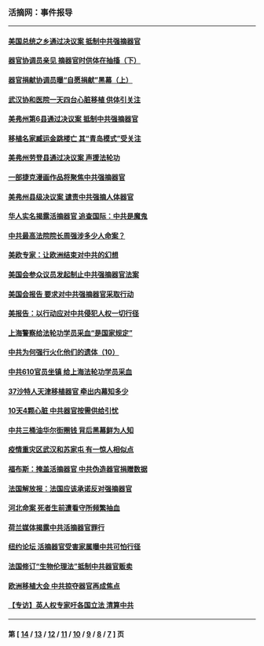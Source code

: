 ### 活摘网：事件报导
---
#### [美国总统之乡通过决议案 抵制中共强摘器官](../../pages/nf5877/n12908242.md) 
#### [器官协调员亲见 摘器官时供体在抽搐（下）](../../pages/nf5877/n12898622.md) 
#### [器官捐献协调员曝“自愿捐献”黑幕（上）](../../pages/nf5877/n12878830.md) 
#### [武汉协和医院一天四台心脏移植 供体引关注](../../pages/nf5877/n12863175.md) 
#### [美弗州第6县通过决议案 抵制中共强摘器官](../../pages/nf5877/n12805218.md) 
#### [移植名家臧运金跳楼亡 其“青岛模式”受关注](../../pages/nf5877/n12803746.md) 
#### [美弗州劳登县通过决议案 声援法轮功](../../pages/nf5877/n12785715.md) 
#### [一部捷克漫画作品将聚焦中共强摘器官](../../pages/nf5877/n12785954.md) 
#### [美弗州县级决议案 谴责中共强摘人体器官](../../pages/nf5877/n12721290.md) 
#### [华人实名揭露活摘器官 追查国际：中共是魔鬼](../../pages/nf5877/n12691724.md) 
#### [中共最高法院院长周强涉多少人命案？](../../pages/nf5877/n12678074.md) 
#### [美欧专家：让欧洲结束对中共的幻想](../../pages/nf5877/n12652921.md) 
#### [美国会参众议员发起制止中共强摘器官法案](../../pages/nf5877/n12627668.md) 
#### [美国会报告 要求对中共强摘器官采取行动](../../pages/nf5877/n12448233.md) 
#### [美报告：以行动应对中共侵犯人权一切行径](../../pages/nf5877/n12443204.md) 
#### [上海警察给法轮功学员采血“是国家规定”](../../pages/nf5877/n12371027.md) 
#### [中共为何强行火化他们的遗体（10）](../../pages/nf5877/n12352363.md) 
#### [中共610官员坐镇 给上海法轮功学员采血](../../pages/nf5877/n12350295.md) 
#### [37沙特人天津移植器官 牵出内幕知多少](../../pages/nf5877/n12338586.md) 
#### [10天4颗心脏 中共器官按需供给引忧](../../pages/nf5877/n12326366.md) 
#### [中共三桶油华尔街圈钱 背后黑幕鲜为人知](../../pages/nf5877/n12249199.md) 
#### [疫情重灾区武汉和苏家屯 有一惊人相似点](../../pages/nf5877/n12150824.md) 
#### [福布斯：掩盖活摘器官 中共伪造器官捐赠数据](../../pages/nf5877/n11669316.md) 
#### [法国解放报：法国应该承诺反对强摘器官](../../pages/nf5877/n11597772.md) 
#### [河北命案 死者生前遭看守所频繁抽血](../../pages/nf5877/n11594995.md) 
#### [荷兰媒体揭露中共活摘器官罪行](../../pages/nf5877/n11574020.md) 
#### [纽约论坛 活摘器官受害家属曝中共可怕行径](../../pages/nf5877/n11547913.md) 
#### [法国修订“生物伦理法”抵制中共器官贩卖](../../pages/nf5877/n11545564.md) 
#### [欧洲移植大会 中共掠夺器官再成焦点](../../pages/nf5877/n11538883.md) 
#### [【专访】英人权专家吁各国立法 清算中共](../../pages/nf5877/n11367315.md) 

---
#### 第 [ [14](./14.md) / [13](./13.md) / [12](./12.md) / [11](./11.md) / [10](./10.md) / [9](./9.md) / [8](./8.md) / [7](./7.md) ] 页

